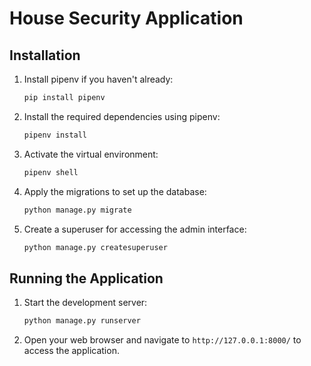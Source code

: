 # House Security Application

## Installation

1. Install pipenv if you haven't already:

   ```sh
   pip install pipenv
   ```

2. Install the required dependencies using pipenv:

   ```sh
   pipenv install
   ```

3. Activate the virtual environment:

   ```sh
   pipenv shell
   ```

4. Apply the migrations to set up the database:

   ```sh
   python manage.py migrate
   ```

5. Create a superuser for accessing the admin interface:
   ```sh
   python manage.py createsuperuser
   ```

## Running the Application

1. Start the development server:

   ```sh
   python manage.py runserver
   ```

2. Open your web browser and navigate to `http://127.0.0.1:8000/` to access the application.
